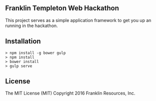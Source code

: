 ## Franklin Templeton Web Hackathon

This project serves as a simple application framework to get you up an running in the hackathon.

## Installation

````
> npm install -g bower gulp
> npm install
> bower install
> gulp serve
````

## License

The MIT License (MIT)
Copyright 2016 Franklin Resources, Inc.